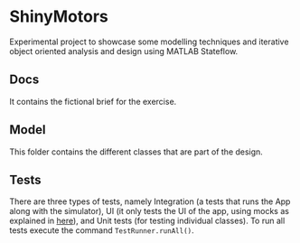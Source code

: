 # ShinyMotors
Experimental project to showcase some modelling techniques and iterative
object oriented analysis and design using MATLAB Stateflow.

## Docs
It contains the fictional brief for the exercise.

## Model
This folder contains the different classes that are part of the design.

## Tests
There are three types of tests, namely Integration (a tests that runs the
App along with the simulator), UI (it only tests the UI of the app, using
mocks as explained in [here](https://uk.mathworks.com/help/matlab/matlab_prog/write-tests-that-use-app-testing-and-mocking-frameworks.html)),
and Unit tests (for testing individual classes).
To run all tests execute the command `TestRunner.runAll()`.
